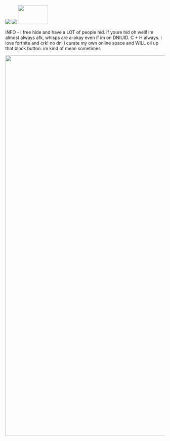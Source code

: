 <img src="https://files.catbox.moe/paicie.png"> <img src="https://files.catbox.moe/e0zkr6.png"> <img width="95" height="60" src="https://64.media.tumblr.com/c065e352d7c8243e6eeb958b4aaf581f/0bd78036aee0e21f-3b/s250x400/18525e6e38d497aa4afcba34ab5743034e8e8772.pnj">

INFO - i free hide and have a LOT of people hid. if youre hid oh well! im almost always afk, whisps are a-okay even if im on DNIUID. C + H always. i love fortnite and crk! no dni i curate my own online space and WILL oil up that block button. im kind of mean sometimes

<img width="2500" height="1200" src="https://files.catbox.moe/0spv72.png">

